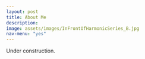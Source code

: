 ```yaml
---
layout: post
title: About Me
description: 
image: assets/images/InFrontOfHarmonicSeries_B.jpg
nav-menu: "yes"
---
```


Under construction.
